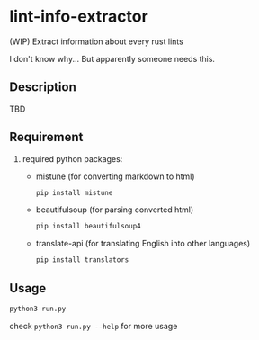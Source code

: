 # lint-info-extractor
(WIP) Extract information about every rust lints

I don't know why... But apparently someone needs this.

## Description

TBD

## Requirement

1. required python packages:

    - mistune (for converting markdown to html)
    
        ```bash
        pip install mistune
        ```

    - beautifulsoup (for parsing converted html)

        ```bash
        pip install beautifulsoup4
        ```

    - translate-api (for translating English into other languages)

        ```bash
        pip install translators
        ```

## Usage

```bash
python3 run.py
```

check `python3 run.py --help` for more usage
